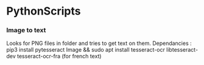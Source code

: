 # PythonScripts

### Image to text
Looks for PNG files in folder and tries to get text on them.
Dependancies : pip3 install pytesseract Image && sudo apt install tesseract-ocr libtesseract-dev tesseract-ocr-fra (for french text)
